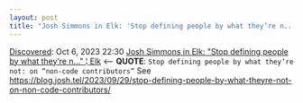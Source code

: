 ```yaml
---
layout: post
title: "Josh Simmons in Elk: 'Stop defining people by what they’re n...' | Elk"
---
```

[Discovered](http://rolandtanglao.com/2020/07/29/p1-blogthis-checkvist-list-links-to-blog/): Oct 6, 2023 22:30 [Josh Simmons in Elk: "Stop defining people by what they’re n..." ¦ Elk](https://elk.zone/devdilettante.com/@josh@blog.josh.tel/111152773777146261) <-- **QUOTE**: `Stop defining people by what they’re not: on “non-code contributors”` See https://blog.josh.tel/2023/09/29/stop-defining-people-by-what-theyre-not-on-non-code-contributors/
